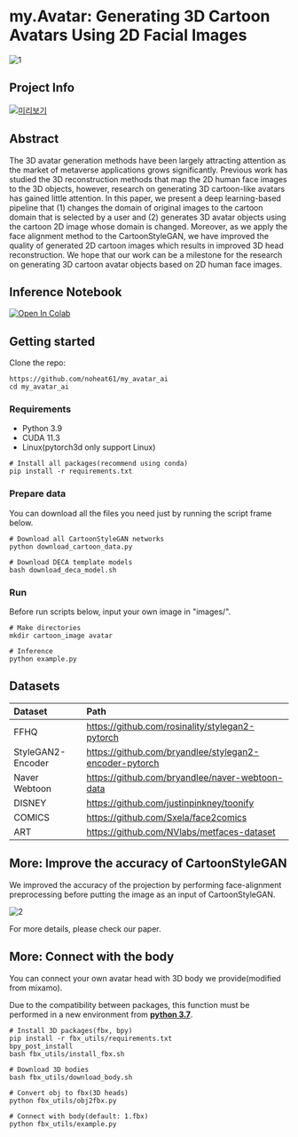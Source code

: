 # **my.Avatar: Generating 3D Cartoon Avatars Using 2D Facial Images**

![1](https://user-images.githubusercontent.com/62093939/200192543-908ed3d8-8f65-4c1c-8865-3c9eb4a206c7.jpg)

## **Project Info**
[![미리보기](https://img.youtube.com/vi/nVqUi7qXRGc/0.jpg)](https://www.youtube.com/watch?v=nVqUi7qXRGc)

## **Abstract**
The 3D avatar generation methods have been largely attracting attention as the market of metaverse applications grows significantly. Previous work has studied the 3D reconstruction methods that map the 2D human face images to the 3D objects, however, research on generating 3D cartoon-like avatars has gained little attention. In this paper, we present a deep learning-based pipeline that (1) changes the domain of original images to the cartoon domain that is selected by a user and (2) generates 3D avatar objects using the cartoon 2D image whose domain is changed. Moreover, as we apply the face alignment method to the CartoonStyleGAN, we have improved the quality of generated 2D cartoon images which results in improved 3D head reconstruction. We hope that our work can be a milestone for the research on generating 3D cartoon avatar objects based on 2D human face images.

## **Inference Notebook**
<a href="https://colab.research.google.com/github/noheat61/my.Avatar-AI/blob/main/demo.ipynb" target="_parent"><img src="https://colab.research.google.com/assets/colab-badge.svg" alt="Open In Colab"/></a>


## **Getting started**

Clone the repo:
```shell
https://github.com/noheat61/my_avatar_ai
cd my_avatar_ai
```

### **Requirements**

* Python 3.9
* CUDA 11.3
* Linux(pytorch3d only support Linux)
```shell
# Install all packages(recommend using conda)
pip install -r requirements.txt
```

### **Prepare data**
You can download all the files you need just by running the script frame below.
```shell
# Download all CartoonStyleGAN networks
python download_cartoon_data.py

# Download DECA template models
bash download_deca_model.sh
```

### **Run**
Before run scripts below, input your own image in "images/".
```shell
# Make directories
mkdir cartoon_image avatar

# Inference
python example.py
```
## **Datasets**
| Dataset | Path
| :--- | :----------
| FFHQ | https://github.com/rosinality/stylegan2-pytorch |
| StyleGAN2-Encoder | https://github.com/bryandlee/stylegan2-encoder-pytorch |
| Naver Webtoon | https://github.com/bryandlee/naver-webtoon-data |
| DISNEY | https://github.com/justinpinkney/toonify |
| COMICS | https://github.com/Sxela/face2comics |
| ART | https://github.com/NVlabs/metfaces-dataset |

## **More: Improve the accuracy of CartoonStyleGAN**
We improved the accuracy of the projection by performing face-alignment preprocessing before putting the image as an input of CartoonStyleGAN.

![2](https://user-images.githubusercontent.com/62093939/200192553-d93284a7-3d8b-43e5-9514-6a0d6df20662.jpg)

For more details, please check our paper.

## **More: Connect with the body**
You can connect your own avatar head with 3D body we provide(modified from mixamo).

Due to the compatibility between packages, this function must be performed in a new environment from **<U>python 3.7</U>**.
```shell
# Install 3D packages(fbx, bpy)
pip install -r fbx_utils/requirements.txt
bpy_post_install
bash fbx_utils/install_fbx.sh

# Download 3D bodies
bash fbx_utils/download_body.sh

# Convert obj to fbx(3D heads)
python fbx_utils/obj2fbx.py

# Connect with body(default: 1.fbx)
python fbx_utils/example.py
```
